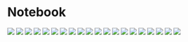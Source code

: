 # Notebook
![](https://static.igem.wiki/teams/5838/notebook/notebook1.webp)
![](https://static.igem.wiki/teams/5838/notebook/notebook2.webp)
![](https://static.igem.wiki/teams/5838/notebook/notebook3.webp)
![](https://static.igem.wiki/teams/5838/notebook/notebook4.webp)
![](https://static.igem.wiki/teams/5838/notebook/notebook5.webp)
![](https://static.igem.wiki/teams/5838/notebook/notebook6.webp)
![](https://static.igem.wiki/teams/5838/notebook/notebook7.webp)
![](https://static.igem.wiki/teams/5838/notebook/notebook8.webp)
![](https://static.igem.wiki/teams/5838/notebook/notebook9.webp)
![](https://static.igem.wiki/teams/5838/notebook/notebook10.webp)
![](https://static.igem.wiki/teams/5838/notebook/notebook11.webp)
![](https://static.igem.wiki/teams/5838/notebook/notebook12.webp)
![](https://static.igem.wiki/teams/5838/notebook/notebook13.webp)
![](https://static.igem.wiki/teams/5838/notebook/notebook14.webp)
![](https://static.igem.wiki/teams/5838/notebook/notebook15.webp)
![](https://static.igem.wiki/teams/5838/notebook/notebook16.webp)
![](https://static.igem.wiki/teams/5838/notebook/notebook17.webp)
![](https://static.igem.wiki/teams/5838/notebook/notebook18.webp)
![](https://static.igem.wiki/teams/5838/notebook/notebook19.webp)
![](https://static.igem.wiki/teams/5838/notebook/notebook20.webp)